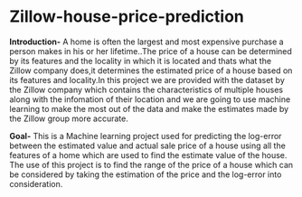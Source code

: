 # Zillow-house-price-prediction

**Introduction-**
A home is often the largest and most expensive purchase a person makes in his or her lifetime..The price of a house can be determined by its features and the locality in which it is located and thats what the Zillow company does,it determines the estimated price of a house based on its features and locality.In this project we are provided with the dataset by the Zillow company which contains the characteristics of multiple houses along with the infomation of their location and we are going to use machine learning to make the most out of the data and make the estimates made by the Zillow group more accurate.

**Goal-**
This is a Machine learning project used for predicting the log-error between the estimated value and actual sale price of a house using all the features of a home which are used to find the estimate value of the house. The use of this project is to find the range of the price of a house which can be considered by taking the estimation of the price and the log-error into consideration.



